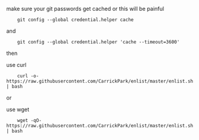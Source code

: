 make sure your git passwords get cached or this will be painful

```
    git config --global credential.helper cache
```
and
```
    git config --global credential.helper 'cache --timeout=3600'
```

then

use curl
```
    curl -o- https://raw.githubusercontent.com/CarrickPark/enlist/master/enlist.sh | bash
```
or

use wget
```
    wget -qO- https://raw.githubusercontent.com/CarrickPark/enlist/master/enlist.sh | bash
```

